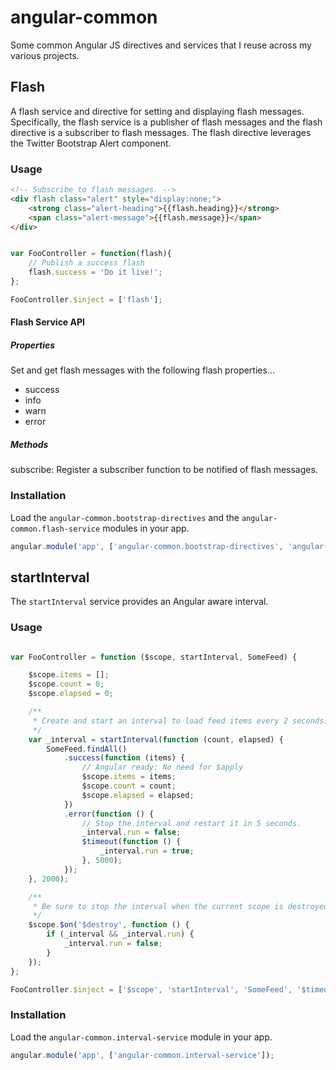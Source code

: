 # angular-common

Some common Angular JS directives and services that I reuse across my various projects.

## Flash

A flash service and directive for setting and displaying flash messages.  Specifically, the flash service is a publisher of flash messages and the flash directive is a subscriber to flash messages.  The flash directive leverages the Twitter Bootstrap Alert component.

### Usage

```html
<!-- Subscribe to flash messages. -->
<div flash class="alert" style="display:none;">
    <strong class="alert-heading">{{flash.heading}}</strong>
    <span class="alert-message">{{flash.message}}</span>
</div>

```

```javascript

var FooController = function(flash){
    // Publish a success flash
    flash.success = 'Do it live!';
};

FooController.$inject = ['flash'];

```

#### Flash Service API

##### Properties
Set and get flash messages with the following flash properties...

* success
* info
* warn
* error

##### Methods

subscribe:
    Register a subscriber function to be notified of flash messages.

### Installation

Load the `angular-common.bootstrap-directives` and the `angular-common.flash-service` modules in your app.

```javascript
angular.module('app', ['angular-common.bootstrap-directives', 'angular-common.flash-service']);
```

## startInterval

The `startInterval` service provides an Angular aware interval.

### Usage

```javascript

var FooController = function ($scope, startInterval, SomeFeed) {

    $scope.items = [];
    $scope.count = 0;
    $scope.elapsed = 0;

    /**
     * Create and start an interval to load feed items every 2 seconds.
     */
    var _interval = startInterval(function (count, elapsed) {
        SomeFeed.findAll()
            .success(function (items) {
                // Angular ready: No need for $apply
                $scope.items = items;
                $scope.count = count;
                $scope.elapsed = elapsed;
            })
            .error(function () {
                // Stop the interval and restart it in 5 seconds.
                _interval.run = false;
                $timeout(function () {
                    _interval.run = true;
                }, 5000);
            });
    }, 2000);

    /**
     * Be sure to stop the interval when the current scope is destroyed.
     */
    $scope.$on('$destroy', function () {
        if (_interval && _interval.run) {
            _interval.run = false;
        }
    });
};

FooController.$inject = ['$scope', 'startInterval', 'SomeFeed', '$timeout'];

```

### Installation

Load the `angular-common.interval-service` module in your app.

```javascript
angular.module('app', ['angular-common.interval-service']);
```